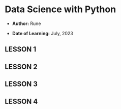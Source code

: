 # Data Science with Python
- **Author:** Rune

- **Date of Learning:** July, 2023

## LESSON 1

## LESSON 2

## LESSON 3

## LESSON 4